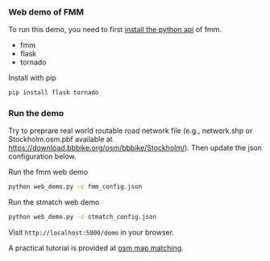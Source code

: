 ### Web demo of FMM

To run this demo, you need to first [install the python api](https://fmm-wiki.github.io/docs/installation/) of fmm.

- fmm
- flask
- tornado

Install with pip

```bash
pip install flask tornado
```

### Run the demo

Try to preprare real world routable road network file (e.g., network.shp or Stockholm.osm.pbf available at https://download.bbbike.org/osm/bbbike/Stockholm/).
Then update the json configuration below.

Run the fmm web demo
```bash
python web_demo.py -c fmm_config.json
```

Run the stmatch web demo

```bash
python web_demo.py -c stmatch_config.json
```

Visit `http://localhost:5000/demo` in your browser.

A practical tutorial is provided at [osm map matching](https://github.com/cyang-kth/osm_mapmatching).
